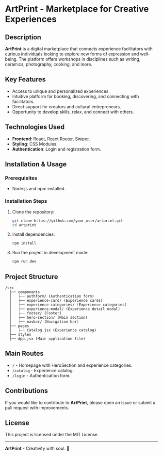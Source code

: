 # ArtPrint - Marketplace for Creative Experiences

## Description
**ArtPrint** is a digital marketplace that connects experience facilitators with curious individuals looking to explore new forms of expression and well-being. The platform offers workshops in disciplines such as writing, ceramics, photography, cooking, and more.

## Key Features
- Access to unique and personalized experiences.
- Intuitive platform for booking, discovering, and connecting with facilitators.
- Direct support for creators and cultural entrepreneurs.
- Opportunity to develop skills, relax, and connect with others.

## Technologies Used
- **Frontend**: React, React Router, Swiper.
- **Styling**: CSS Modules.
- **Authentication**: Login and registration form.

## Installation & Usage
### Prerequisites
- Node.js and npm installed.

### Installation Steps
1. Clone the repository:
   ```sh
   git clone https://github.com/your_user/artprint.git
   cd artprint
   ```
2. Install dependencies:
   ```sh
   npm install
   ```
3. Run the project in development mode:
   ```sh
   npm run dev
   ```

## Project Structure
```plaintext
/src
  ├── components
  │   ├── authform/ (Authentication form)
  │   ├── experience-card/ (Experience cards)
  │   ├── experience-categories/ (Experience categories)
  │   ├── experience-modal/ (Experience detail modal)
  │   ├── footer/ (Footer)
  │   ├── hero-section/ (Main section)
  │   ├── navbar/ (Navigation bar)
  ├── pages
  │   ├── Catalog.jsx (Experience catalog)
  ├── styles
  ├── App.jsx (Main application file)
```

## Main Routes
- `/` - Homepage with HeroSection and experience categories.
- `/catalog` - Experience catalog.
- `/login` - Authentication form.

## Contributions
If you would like to contribute to **ArtPrint**, please open an issue or submit a pull request with improvements.

## License
This project is licensed under the MIT License.

---
**ArtPrint** - Creativity with soul. 🎨

